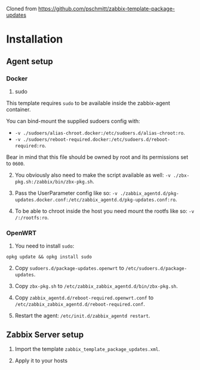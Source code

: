 Cloned from https://github.com/pschmitt/zabbix-template-package-updates

# Installation

## Agent setup

### Docker

1. sudo

This template requires `sudo` to be available inside the zabbix-agent container.

You can bind-mount the supplied sudoers config with:
- `-v ./sudoers/alias-chroot.docker:/etc/sudoers.d/alias-chroot:ro`.
- `-v ./sudoers/reboot-required.docker:/etc/sudoers.d/reboot-required:ro`.

Bear in mind that this file should be owned by root and its permissions set to `0600`.

2. You obviously also need to make the script available as well: `-v ./zbx-pkg.sh:/zabbix/bin/zbx-pkg.sh`.

3. Pass the UserParameter config like so: `-v ./zabbix_agentd.d/pkg-updates.docker.conf:/etc/zabbix_agentd.d/pkg-updates.conf:ro`.

4. To be able to chroot inside the host you need mount the rootfs like so: `-v /:/rootfs:ro`.

### OpenWRT

1. You need to install `sudo`:

```
opkg update && opkg install sudo
```

2. Copy `sudoers.d/package-updates.openwrt` to `/etc/sudoers.d/package-updates`.

3. Copy `zbx-pkg.sh` to `/etc/zabbix_zabbix_agentd.d/bin/zbx-pkg.sh`.

4. Copy `zabbix_agentd.d/reboot-required.openwrt.conf` to `/etc/zabbix_zabbix_agentd.d/reboot-required.conf`.

5. Restart the agent: `/etc/init.d/zabbix_agentd restart`.

## Zabbix Server setup

1. Import the template `zabbix_template_package_updates.xml`.

2. Apply it to your hosts
